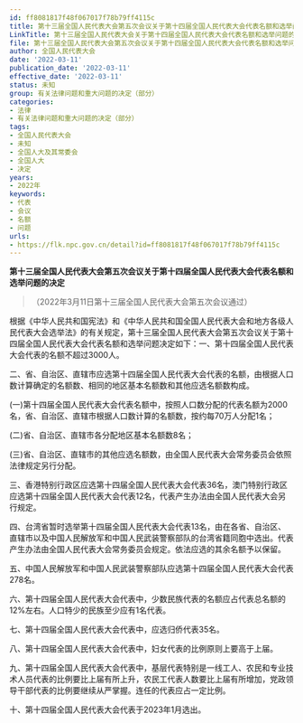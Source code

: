 ```yaml
---
id: ff8081817f48f067017f78b79ff4115c
title: 第十三届全国人民代表大会第五次会议关于第十四届全国人民代表大会代表名额和选举问题的决定
LinkTitle: 第十三届全国人民代表大会关于第十四届全国人民代表大会代表名额和选举问题的决定（2022）
file: 第十三届全国人民代表大会第五次会议关于第十四届全国人民代表大会代表名额和选举问题的决定_20220311_ff8081817f48f067017f78b79ff4115c.docx
author: 全国人民代表大会
date: '2022-03-11'
publication_date: '2022-03-11'
effective_date: '2022-03-11'
status: 未知
group: 有关法律问题和重大问题的决定（部分）
categories:
- 法律
- 有关法律问题和重大问题的决定（部分）
tags:
- 全国人民代表大会
- 未知
- 全国人大及其常委会
- 全国人大
- 决定
years:
- 2022年
keywords:
- 代表
- 会议
- 名额
- 问题
urls:
- https://flk.npc.gov.cn/detail?id=ff8081817f48f067017f78b79ff4115c
---
```


**第十三届全国人民代表大会第五次会议关于第十四届全国人民代表大会代表名额和选举问题的决定**

> （2022年3月11日第十三届全国人民代表大会第五次会议通过）

根据《中华人民共和国宪法》和《中华人民共和国全国人民代表大会和地方各级人民代表大会选举法》的有关规定，第十三届全国人民代表大会第五次会议关于第十四届全国人民代表大会代表名额和选举问题决定如下：一、第十四届全国人民代表大会代表的名额不超过3000人。

二、省、自治区、直辖市应选第十四届全国人民代表大会代表的名额，由根据人口数计算确定的名额数、相同的地区基本名额数和其他应选名额数构成。

(一)第十四届全国人民代表大会代表名额中，按照人口数分配的代表名额为2000名，省、自治区、直辖市根据人口数计算的名额数，按约每70万人分配1名；

(二)省、自治区、直辖市各分配地区基本名额数8名；

(三)省、自治区、直辖市的其他应选名额数，由全国人民代表大会常务委员会依照法律规定另行分配。

三、香港特别行政区应选第十四届全国人民代表大会代表36名，澳门特别行政区应选第十四届全国人民代表大会代表12名，代表产生办法由全国人民代表大会另行规定。

四、台湾省暂时选举第十四届全国人民代表大会代表13名，由在各省、自治区、直辖市以及中国人民解放军和中国人民武装警察部队的台湾省籍同胞中选出。代表产生办法由全国人民代表大会常务委员会规定。依法应选的其余名额予以保留。

五、中国人民解放军和中国人民武装警察部队应选第十四届全国人民代表大会代表278名。

六、第十四届全国人民代表大会代表中，少数民族代表的名额应占代表总名额的12%左右。人口特少的民族至少应有1名代表。

七、第十四届全国人民代表大会代表中，应选归侨代表35名。

八、第十四届全国人民代表大会代表中，妇女代表的比例原则上要高于上届。

九、第十四届全国人民代表大会代表中，基层代表特别是一线工人、农民和专业技术人员代表的比例要比上届有所上升，农民工代表人数要比上届有所增加，党政领导干部代表的比例要继续从严掌握。连任的代表应占一定比例。

十、第十四届全国人民代表大会代表于2023年1月选出。
